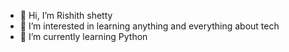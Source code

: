 - 👋 Hi, I’m Rishith shetty
- 👀 I’m interested in learning anything and everything about tech
- 🌱 I’m currently learning Python
<!---
Rishi-Shetty/Rishi-Shetty is a ✨ special ✨ repository because its `README.md` (this file) appears on your GitHub profile.
You can click the Preview link to take a look at your changes.
--->
